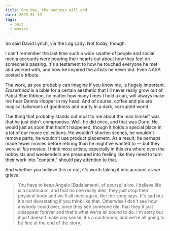 ```yaml
---
title: One day, the sadness will end
date: 2025-01-19
tags:
  - obit
  - movies
---
```


So said David Lynch, via the Log Lady. Not today, though.

I can't remember the last time such a wide swathe of people and social media accounts were pouring their hearts out about how they feel on someone's passing. It's a testament to how he touched everyone he met and worked with, and how he inspired the artists he never did. Even NASA posted a tribute.

The work, as you probably can imagine if you know me, is hugely important. *Eraserhead* is a bible for a certain aesthetic that I'll never really grow out of. Pabst Blue Ribbon, no matter how many times I hold a can, will always make me hear Dennis Hopper in my head. And of course, coffee and pie are magical talismans of goodness and purity in a dark, corrupted world.

The thing that probably stands out most to me about the man himself was that he just didn't compromise. Well, he did once, and that was *Dune*. He would just as soon that hadn't happened, though it holds a special place in a lot of our movie collections. He wouldn't shorten scenes, he wouldn't remove parts, he wouldn't use product placement. As a result, he perhaps made fewer movies before retiring than he might've wanted to — but they were all *his* movies. I think most artists, especially in this era where even the hobbyists and weekenders are pressured into feeling like they need to turn their work into "content," should pay attention to that.

And whether you believe this or not, it's worth taking it into account as we grieve: 

> You have to keep Angelo [Badalamenti, of course] alive. I believe life is a continuum, and that no one really dies, they just drop their physical body and we'll all meet again, like the song says. It's sad but it's not devastating if you think like that. Otherwise I don't see how anybody could ever, once they see someone die, that they'd just disappear forever and that's what we're all bound to do. I'm sorry but it just doesn't make any sense, it's a continuum, and we're all going to be fine at the end of the story.